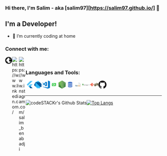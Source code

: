  
### Hi there, I'm Salim - aka [salim97][https://salim97.github.io/] 👋

## I'm a Developer!
- 🔭 I’m currently coding at home

### Connect with me:

[<img align="left" alt="https://salim97.github.io" width="22px" src="https://raw.githubusercontent.com/iconic/open-iconic/master/svg/globe.svg" />][website]
[<img align="left" alt="https://www.linkedin.com/" width="22px" src="https://cdn.jsdelivr.net/npm/simple-icons@v3/icons/linkedin.svg" />][linkedin]
[<img align="left" alt="https://www.instagram.com/salim_benabadji"  width="22px" src="https://cdn.jsdelivr.net/npm/simple-icons@v3/icons/instagram.svg" />][instagram]

<br />

### Languages and Tools:

<img align="left" alt="Flutter" height="26px" src="https://raw.githubusercontent.com/github/explore/80688e429a7d4ef2fca1e82350fe8e3517d3494d/topics/flutter/flutter.png" />
<img align="left" alt="Dart" height="26px" src="https://raw.githubusercontent.com/github/explore/80688e429a7d4ef2fca1e82350fe8e3517d3494d/topics/dart/dart.png" />
<img align="left" alt="Visual Studio Code" width="26px" src="https://raw.githubusercontent.com/github/explore/80688e429a7d4ef2fca1e82350fe8e3517d3494d/topics/visual-studio-code/visual-studio-code.png" />
<img align="left" alt="Qt" height="26px" src="https://raw.githubusercontent.com/github/explore/80688e429a7d4ef2fca1e82350fe8e3517d3494d/topics/qt/qt.png" />
<img align="left" alt="Node.js" width="26px" src="https://raw.githubusercontent.com/github/explore/80688e429a7d4ef2fca1e82350fe8e3517d3494d/topics/nodejs/nodejs.png" />
<img align="left" alt="SQL" width="26px" src="https://raw.githubusercontent.com/github/explore/80688e429a7d4ef2fca1e82350fe8e3517d3494d/topics/sql/sql.png" />
<img align="left" alt="MySQL" width="26px" src="https://raw.githubusercontent.com/github/explore/80688e429a7d4ef2fca1e82350fe8e3517d3494d/topics/mysql/mysql.png" />
<img align="left" alt="MongoDB" width="26px" src="https://raw.githubusercontent.com/github/explore/80688e429a7d4ef2fca1e82350fe8e3517d3494d/topics/mongodb/mongodb.png" />
<img align="left" alt="Git" width="26px" src="https://raw.githubusercontent.com/github/explore/80688e429a7d4ef2fca1e82350fe8e3517d3494d/topics/git/git.png" />
<img align="left" alt="GitHub" width="26px" src="https://raw.githubusercontent.com/github/explore/78df643247d429f6cc873026c0622819ad797942/topics/github/github.png" />

<br />
<br />

---

<img align="left" alt="codeSTACKr's Github Stats" src="https://github-readme-stats.vercel.app/api?username=salim97&show_icons=true" />

[![Top Langs](https://github-readme-stats.vercel.app/api/top-langs/?username=salim97&show_icons=true)](https://github.com/salim97/github-readme-stats)

[website]: https://salim97.github.io/
[flg]: https://github.com/salim97
[instagram]: https://www.instagram.com/salim_benabadji/
[linkedin]: https://www.linkedin.com/in/salim/
